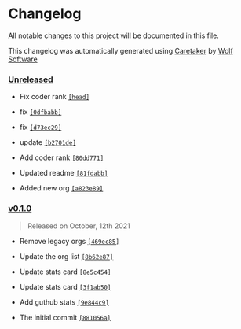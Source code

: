 # Changelog

All notable changes to this project will be documented in this file.


This changelog was automatically generated using [Caretaker](https://github.com/DevelopersToolbox/caretaker) by [Wolf Software](https://github.com/WolfSoftware)

### [Unreleased](https://github.com/TGWolf/TGWolf/compare/v0.1.1...HEAD)

- Fix coder rank [`[head]`](https://github.com/TGWolf/TGWolf/commit/)

- fix [`[0dfbabb]`](https://github.com/TGWolf/TGWolf/commit/0dfbabb5788673a02a852fed2561b368549c5d51)

- fix [`[d73ec29]`](https://github.com/TGWolf/TGWolf/commit/d73ec29bc105155b8c8eae264745d9ea1209011a)

- update [`[b2701de]`](https://github.com/TGWolf/TGWolf/commit/b2701dedb4b60b84b5ab51a9df94923c5a2123b9)

- Add coder rank [`[80dd771]`](https://github.com/TGWolf/TGWolf/commit/80dd771342a2fc3f9ce95a53ee5f469f17f81a40)

- Updated readme [`[81fdabb]`](https://github.com/TGWolf/TGWolf/commit/81fdabb06c8bab7176b82cf6a1263b2ddff47710)

- Added new org [`[a823e89]`](https://github.com/TGWolf/TGWolf/commit/a823e89e1a65baa993d2b6422774af929971295b)

### [v0.1.0](https://github.com/TGWolf/TGWolf/releases/v0.1.0)

> Released on October, 12th 2021

- Remove legacy orgs [`[469ec85]`](https://github.com/TGWolf/TGWolf/commit/469ec856436b9df022aeeeb4c350ff476b068412)

- Update the org list [`[8b62e87]`](https://github.com/TGWolf/TGWolf/commit/8b62e87e26744bbab958ab8c5407e3a6e64db7ec)

- Update stats card [`[8e5c454]`](https://github.com/TGWolf/TGWolf/commit/8e5c454ea42ec275ced06d83a50eccaa45039180)

- Update stats card [`[3f1ab50]`](https://github.com/TGWolf/TGWolf/commit/3f1ab50aa3b82a80382340137b23bda70d59e648)

- Add guthub stats [`[9e844c9]`](https://github.com/TGWolf/TGWolf/commit/9e844c99c0d5d5146bfbc466cd61877b3cf0b369)

- The initial commit [`[881056a]`](https://github.com/TGWolf/TGWolf/commit/881056a962ed3188328570ea0d681dfa8550e623)

